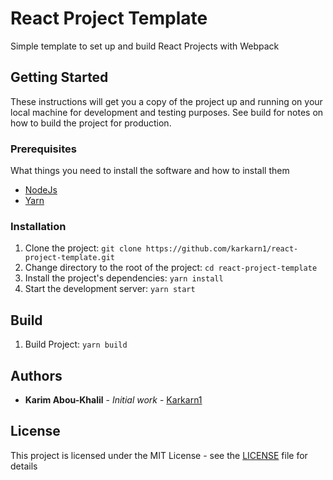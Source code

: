 # React Project Template

Simple template to set up and build React Projects with Webpack

## Getting Started

These instructions will get you a copy of the project up and running on your local machine for development and testing purposes. See build for notes on how to build the project for production.

### Prerequisites

What things you need to install the software and how to install them

* [NodeJs](https://nodejs.org/en/)
* [Yarn](https://yarnpkg.com/en/)

### Installation
1. Clone the project: `git clone https://github.com/karkarn1/react-project-template.git`
2. Change directory to the root of the project: `cd react-project-template`
3. Install the project's dependencies: `yarn install`
5. Start the development server: `yarn start`

## Build

1. Build Project: `yarn build`

## Authors

* **Karim Abou-Khalil** - *Initial work* - [Karkarn1](https://github.com/karkarn1)

## License

This project is licensed under the MIT License - see the [LICENSE](LICENSE) file for details
